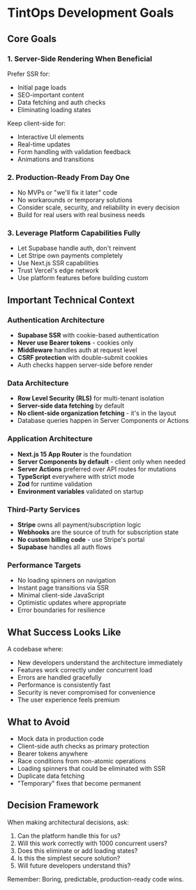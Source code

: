 # TintOps Development Goals

## Core Goals

### 1. Server-Side Rendering When Beneficial
Prefer SSR for:
- Initial page loads
- SEO-important content
- Data fetching and auth checks
- Eliminating loading states

Keep client-side for:
- Interactive UI elements
- Real-time updates
- Form handling with validation feedback
- Animations and transitions

### 2. Production-Ready From Day One
- No MVPs or "we'll fix it later" code
- No workarounds or temporary solutions
- Consider scale, security, and reliability in every decision
- Build for real users with real business needs

### 3. Leverage Platform Capabilities Fully
- Let Supabase handle auth, don't reinvent
- Let Stripe own payments completely
- Use Next.js SSR capabilities
- Trust Vercel's edge network
- Use platform features before building custom

## Important Technical Context

### Authentication Architecture
- **Supabase SSR** with cookie-based authentication
- **Never use Bearer tokens** - cookies only
- **Middleware** handles auth at request level
- **CSRF protection** with double-submit cookies
- Auth checks happen server-side before render

### Data Architecture
- **Row Level Security (RLS)** for multi-tenant isolation
- **Server-side data fetching** by default
- **No client-side organization fetching** - it's in the layout
- Database queries happen in Server Components or Actions

### Application Architecture
- **Next.js 15 App Router** is the foundation
- **Server Components by default** - client only when needed
- **Server Actions** preferred over API routes for mutations
- **TypeScript** everywhere with strict mode
- **Zod** for runtime validation
- **Environment variables** validated on startup

### Third-Party Services
- **Stripe** owns all payment/subscription logic
- **Webhooks** are the source of truth for subscription state
- **No custom billing code** - use Stripe's portal
- **Supabase** handles all auth flows

### Performance Targets
- No loading spinners on navigation
- Instant page transitions via SSR
- Minimal client-side JavaScript
- Optimistic updates where appropriate
- Error boundaries for resilience

## What Success Looks Like

A codebase where:
- New developers understand the architecture immediately
- Features work correctly under concurrent load
- Errors are handled gracefully
- Performance is consistently fast
- Security is never compromised for convenience
- The user experience feels premium

## What to Avoid

- Mock data in production code
- Client-side auth checks as primary protection
- Bearer tokens anywhere
- Race conditions from non-atomic operations
- Loading spinners that could be eliminated with SSR
- Duplicate data fetching
- "Temporary" fixes that become permanent

## Decision Framework

When making architectural decisions, ask:
1. Can the platform handle this for us?
2. Will this work correctly with 1000 concurrent users?
3. Does this eliminate or add loading states?
4. Is this the simplest secure solution?
5. Will future developers understand this?

Remember: Boring, predictable, production-ready code wins.